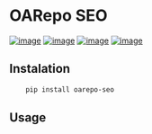 OARepo SEO
====================
[![image][]][1]
[![image][2]][3]
[![image][4]][5]
[![image][6]][7]

Instalation
----------
```bash
    pip install oarepo-seo
```
Usage
-----


 [image]: https://img.shields.io/travis/oarepo/oarepo-seo.svg
  [1]: https://travis-ci.com/github/oarepo/oarepo-seo
  [2]: https://img.shields.io/coveralls/oarepo/oarepo-seo.svg
  [3]: https://coveralls.io/r/oarepo/oarepo-seo
  [4]: https://img.shields.io/github/license/oarepo/oarepo-seo.svg
  [5]: https://github.com/oarepo/oarepo-seo/blob/master/LICENSE
  [6]: https://img.shields.io/pypi/v/oarepo-seo.svg
  [7]: https://pypi.org/pypi/oarepo-seo